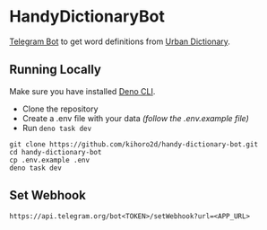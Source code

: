 # HandyDictionaryBot

[Telegram Bot](https://t.me/HandyDictionaryBot) to get word definitions from
[Urban Dictionary](https://www.urbandictionary.com).
<!-- with the ability to translate definitions and examples using -->
<!-- [DeepL API](https://www.deepl.com/pro-api). -->

## Running Locally

Make sure you have installed [Deno CLI](https://deno.land).

- Clone the repository
- Create a .env file with your data _(follow the .env.example file)_
- Run `deno task dev`

```shell
git clone https://github.com/kihoro2d/handy-dictionary-bot.git
cd handy-dictionary-bot
cp .env.example .env
deno task dev
```

## Set Webhook

`https://api.telegram.org/bot<TOKEN>/setWebhook?url=<APP_URL>`
